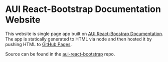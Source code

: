 # AUI React-Bootstrap Documentation Website

This website is single page app built on
[AUI React-Boostrap Documentation](https://github.com/aui-react-bootstrap/aui-react-bootstrap).
The app is statically generated to HTML via node and then hosted it by 
pushing HTML to [GitHub Pages](http://pages.github.com/).

Source can be found in the
[aui-react-bootstrap](https://github.com/aui-react-bootstrap/aui-react-bootstrap) repo.
